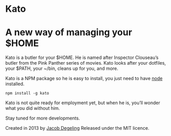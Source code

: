 # Kato
# A new way of managing your $HOME

Kato is a butler for your $HOME. He is named after Inspector Clouseau&rsquo;s
butler from the Pink Panther series of movies. Kato looks after your dotfiles,
your $PATH, your ~/bin, cleans up for you, and more.

Kato is a NPM package so he is easy to install, you just need to have
[node](http://nodejs.org/) installed.

`npm install -g kato`

Kato is not quite ready for employment yet, but when he is, you&rsquo;ll
wonder what you did without him.

Stay tuned for more developments.

Created in 2013 by [Jacob Degeling](mailto:me@jacobdegeling.com)
Released under the MIT licence.
